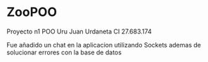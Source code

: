 # ZooPOO
Proyecto n1 POO Uru
Juan Urdaneta CI 27.683.174

Fue añadido un chat en la aplicacion utilizando Sockets ademas de solucionar errores con la base de datos
